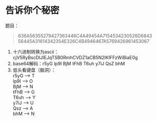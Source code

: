 # 告诉你个秘密

题目：
> 636A56355279427363446C4A49454A7154534230526D6843 \
  56445A31614342354E326C4B4946467A5769426961453067

1. 十六进制转换为ascii：cjV5RyBscDlJIEJqTSB0RmhCVDZ1aCB5N2lKIFFzWiBiaE0g  
2. base64解码：r5yG lp9I BjM tFhB T6uh y7iJ QsZ bhM  
3. 低头看键盘（脑洞）：  
    r5yG --> T  
    lp9I --> O  
    BjM  --> N  
    tFhB --> G  
    T6uh --> Y  
    y7iJ --> U  
    Qsz  --> A  
    bhM  --> N  